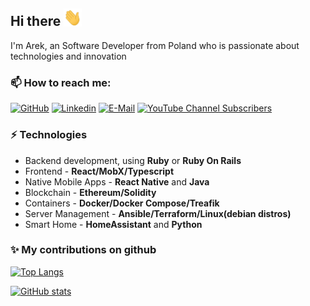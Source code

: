 ## Hi there <img src="assets/Hi.gif" width="29px"> 

I'm Arek, an Software Developer from Poland who is passionate about technologies and innovation

### 📫 How to reach me:

[![GitHub](https://img.shields.io/github/followers/macbury?label=follow&style=social)](https://github.com/macbury)
[![Linkedin](https://img.shields.io/badge/-ArkadiuszBuras-blue?style=flat-square&logo=Linkedin&logoColor=white&link=https://www.linkedin.com/in/arkadiusz-buras-83041810/)](https://www.linkedin.com/in/arkadiusz-buras-83041810/)
[![E-Mail](https://img.shields.io/badge/Gmail-c14438?style=flat-square&logo=Gmail&logoColor=white&link=mailto:me@macbury.ninja)](mailto:me@macbury.ninja)
[![YouTube Channel Subscribers](https://img.shields.io/youtube/channel/subscribers/UC_Kisz4ua1D2zVrFfPy2aAA?label=YouTube&style=flat-square)](https://www.youtube.com/c/ArkadiuszBuras/featured)

### ⚡ Technologies

- Backend development, using **Ruby** or **Ruby On Rails**
- Frontend - **React/MobX/Typescript**
- Native Mobile Apps - **React Native** and **Java**
- Blockchain - **Ethereum/Solidity**
- Containers - **Docker/Docker Compose/Treafik**
- Server Management - **Ansible/Terraform/Linux(debian distros)**
- Smart Home - **HomeAssistant** and **Python**

### ✨ My contributions on github

[![Top Langs](https://github-readme-stats.vercel.app/api/top-langs/?username=macbury&layout=compact&theme=dark)](https://github.com/macbury/github-readme-stats)

[![GitHub stats](https://github-readme-stats.vercel.app/api?username=macbury&count_private=true&show_icons=true&theme=dark)](https://github.com/macbury/github-readme-stats)
